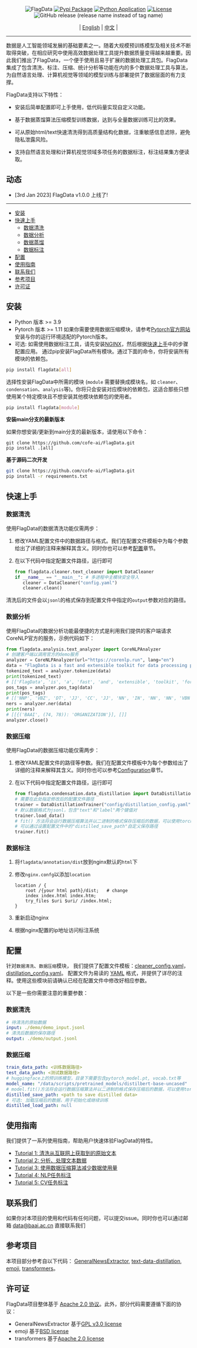 <div id=top align="center">

![FlagData](flagdata_logo.png)
[![Pypi Package](https://img.shields.io/pypi/v/flagdata?label=pypi%20package)](https://pypi.org/project/flagdata/)
[![Python Application](https://github.com/FlagOpen/FlagData/actions/workflows/python-app.yml/badge.svg)](https://github.com/FlagOpen/FlagData/actions/workflows/python-app.yml)
[![License](https://img.shields.io/github/license/FlagOpen/FlagData.svg?color=blue)](https://github.com/FlagOpen/FlagData/blob/main/LICENSE)
![GitHub release (release name instead of tag name)](https://img.shields.io/github/v/release/FlagOpen/FlagData?include_prereleases&style=social)

   | [English](README.md) | [中文](README_zh.md) |

</div>

-----------------------------------------------------------------------
数据是人工智能领域发展的基础要素之一。随着大规模预训练模型及相关技术不断取得突破，在相应研究中使用高效数据处理工具提升数据质量变得越来越重要。因此我们推出了FlagData，一个便于使用且易于扩展的数据处理工具包。FlagData集成了包含清洗、标注、压缩、统计分析等功能在内的多个数据处理工具与算法，为自然语言处理、计算机视觉等领域的模型训练与部署提供了数据层面的有力支撑。

FlagData支持以下特性：

* 安装后简单配置即可上手使用，低代码量实现自定义功能。

* 基于数据蒸馏算法压缩模型训练数据，达到与全量数据训练可比的效果。

* 可从原始html/text快速清洗得到高质量结构化数据，注重敏感信息滤除，避免隐私泄露风险。

* 支持自然语言处理和计算机视觉领域多项任务的数据标注，标注结果集方便读取。


## 动态
- [3rd Jan 2023] FlagData v1.0.0 上线了!

--------------------------------------------------------------------------------

- [安装](#安装)
- [快速上手](#快速上手)
    - [数据清洗](#数据清洗)
    - [数据分析](#数据分析)
    - [数据蒸馏](#数据压缩)
    - [数据标注](#数据标注)
- [配置](#配置)
- [使用指南](#使用指南)
- [联系我们](#联系我们)
- [参考项目](#参考项目)
- [许可证](#许可证)

## 安装
- Python 版本 >= 3.9
- Pytorch 版本 >= 1.11 如果你需要使用数据压缩模块，请参考[Pytorch官方网站](https://pytorch.org/get-started/locally/)安装与你的运行环境适配的Pytorch版本。
- 可选: 如需使用数据标注工具，请先安装[NGINX](https://www.nginx.com/resources/wiki/start/topics/tutorials/install/)，然后根据[快速上手](#快速上手)中的步骤配置应用。
通过pip安装FlagData所有模块。通过下面的命令，你将安装所有模块的依赖包。
```bash
pip install flagdata[all]
```

选择性安装FlagData中所需的模块 (`module` 需要替换成模块名，如 `cleaner`、`condensation`、`analysis`等)。你将只会安装对应模块的依赖包，这适合那些只想使用某个特定模块且不想安装其他模块依赖包的使用者。
```bash
pip install flagdata[module]
```

**安装main分支的最新版本**

如果你想安装/更新到main分支的最新版本，请使用以下命令：
```
git clone https://github.com/cofe-ai/FlagData.git
pip install .[all]
```

**基于源码二次开发**
```bash
git clone https://github.com/cofe-ai/FlagData.git
pip install -r requirements.txt
```

## 快速上手

### 数据清洗
使用FlagData的数据清洗功能仅需两步：

1. 修改YAML配置文件中的数据路径与格式。我们在配置文件模板中为每个参数给出了详细的注释来解释其含义。同时你也可以参考[配置](#配置)章节。

2. 在以下代码中指定配置文件路径，运行即可
   ```python
   from flagdata.cleaner.text_cleaner import DataCleaner
   if __name__ == "__main__": # 多进程中主模块安全导入
      cleaner = DataCleaner("config.yaml")
      cleaner.clean()
   ```

清洗后的文件会以`jsonl`的格式保存到配置文件中指定的`output`参数对应的路径。

### 数据分析
使用FlagData的数据分析功能最便捷的方式是利用我们提供的客户端请求CoreNLP官方的服务，示例代码如下：

```python
from flagdata.analysis.text_analyzer import CoreNLPAnalyzer
# 创建客户端以调用官方的demo服务
analyzer = CoreNLPAnalyzer(url="https://corenlp.run", lang="en")
data = "FlagData is a fast and extensible toolkit for data processing provided by BAAI. Enjoy yourself! "
tokenized_text = analyzer.tokenize(data)
print(tokenized_text)
# [['FlagData', 'is', 'a', 'fast', 'and', 'extensible', 'toolkit', 'for', 'data', 'processing', 'provided', 'by', 'BAAI', '.'], ['Enjoy', 'yourself', '!']]
pos_tags = analyzer.pos_tag(data)
print(pos_tags)
# [['NNP', 'VBZ', 'DT', 'JJ', 'CC', 'JJ', 'NN', 'IN', 'NN', 'NN', 'VBN', 'IN', 'NN', '.'], ['VB', 'PRP', '.']]
ners = analyzer.ner(data)
print(ners)
# [[{('BAAI', (74, 78)): 'ORGANIZATION'}], []]
analyzer.close()
```

### 数据压缩
使用FlagData的数据压缩功能仅需两步：

1. 修改YAML配置文件的路径等参数。我们在配置文件模板中为每个参数给出了详细的注释来解释其含义。同时你也可以参考[Configuration](#configuration)章节。

2. 在以下代码中指定配置文件路径，运行即可
   
   ```python
   from flagdata.condensation.data_distillation import DataDistillationTrainer
   # 需要在此处指定修改后的配置文件路径
   trainer = DataDistillationTrainer("config/distillation_config.yaml") 
   # 默认数据格式为jsonl，包含"text"和"label"两个键值对
   trainer.load_data()
   # fit() 方法将会运行数据压缩算法并以二进制的格式保存压缩后的数据，可以使用torch.load()读取
   # 可以通过设置配置文件中的"distilled_save_path"自定义保存路径
   trainer.fit()
   ```

### 数据标注

1. 将`flagdata/annotation/dist`放到nginx默认的`html`下

2. 修改`nginx.confg`以添加`location`
   ```
   location / {
       root /{your html path}/dist;   # change
       index index.html index.htm;
       try_files $uri $uri/ /index.html;
   }
   ```

3. 重新启动nginx

4. 根据nginx配置的ip地址访问标注系统

## 配置
针对`数据清洗`、`数据压缩`模块， 我们提供了配置文件模板：[cleaner_config.yaml](https://dorc.baai.ac.cn/resources/projects/FlagData/cleaner_config.yaml)， [distillation_config.yaml](https://dorc.baai.ac.cn/resources/projects/FlagData/distillation_config.yaml)。 配置文件为易读的 [YAML](https://yaml.org) 格式，并提供了详尽的注释。使用这些模块前请确认已经在配置文件中修改好相应参数。

以下是一些你需要注意的重要参数：

### 数据清洗

   ```yaml
   # 待清洗的原始数据
   input: ./demo/demo_input.jsonl
   # 清洗后数据的保存路径
   output: ./demo/output.jsonl
   ```

### 数据压缩

   ```yaml
   train_data_path: <训练数据路径>
   test_data_path: <测试数据路径>
   # huggingface上的预训练模型，目录下需要包含pytorch_model.pt, vocab.txt等
   model_name: "/data/scripts/pretrained_models/distilbert-base-uncased"
   # model.fit()方法将会运行数据压缩算法并以二进制的格式保存压缩后的数据，可以使用torch.load()读取
   distilled_save_path: <path to save distilled data>
   # 可选: 加载压缩后的数据，用于初始化或继续训练
   distilled_load_path: null
   ```

## 使用指南

我们提供了一系列使用指南，帮助用户快速体验FlagData的特性。
* [Tutorial 1: 清洗从互联网上获取到的原始文本](/docs/tutorial_01_cleaner.md)
* [Tutorial 2: 分析、处理文本数据](/docs/tutorial_02_analysis.md)
* [Tutorial 3: 使用数据压缩算法减少数据使用量](/docs/tutorial_03_condensation.md)
* [Tutorial 4: NLP任务标注](/docs/tutorial_04_text_annotation.md)
* [Tutorial 5: CV任务标注](/docs/tutorial_05_image_annotation.md)

## 联系我们
如果你对本项目的使用和代码有任何问题，可以提交issue。同时你也可以通过邮箱 data@baai.ac.cn 直接联系我们

## 参考项目
本项目部分参考自以下代码：
[GeneralNewsExtractor](https://github.com/GeneralNewsExtractor/GeneralNewsExtractor), 
[text-data-distillation](https://github.com/arumaekawa/text-dataset-distillation), 
[emoji](https://github.com/carpedm20/emoji),
[transformers](https://github.com/huggingface/transformers)。

## 许可证
FlagData项目整体基于 [Apache 2.0 协议](LICENSE)。此外，部分代码需要遵循下面的协议：
- GeneralNewsExtractor 基于[GPL v3.0 license](https://github.com/GeneralNewsExtractor/GeneralNewsExtractor/blob/master/LICENSE)
- emoji 基于[BSD license](https://github.com/carpedm20/emoji/blob/master/LICENSE.txt)
- transformers 基于[Apache 2.0 license](https://github.com/huggingface/transformers/blob/main/LICENSE)
